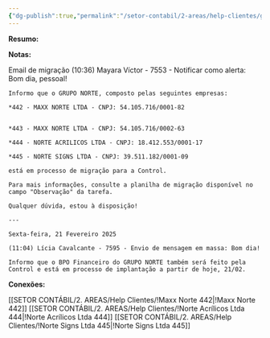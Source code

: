 ```yaml
---
{"dg-publish":true,"permalink":"/setor-contabil/2-areas/help-clientes/grupo-norte/","dgPassFrontmatter":true,"created":"2025-03-28T21:37:13.616-03:00","updated":"2025-07-01T15:01:00.576-03:00"}
---
```


**Resumo:**


**Notas:**

Email de migração
	(10:36) Mayara Víctor - 7553 - Notificar como alerta: Bom dia, pessoal!
	
	Informo que o GRUPO NORTE, composto pelas seguintes empresas:
	
	*442 - MAXX NORTE LTDA - CNPJ: 54.105.716/0001-82
	
	
	*443 - MAXX NORTE LTDA - CNPJ: 54.105.716/0002-63
	
	*444 - NORTE ACRILICOS LTDA - CNPJ: 18.412.553/0001-17
	
	*445 - NORTE SIGNS LTDA - CNPJ: 39.511.182/0001-09
	
	está em processo de migração para a Control.
	
	Para mais informações, consulte a planilha de migração disponível no campo "Observação" da tarefa.
	
	Qualquer dúvida, estou à disposição!
	
	---
	
	Sexta-feira, 21 Fevereiro 2025
	
	(11:04) Lícia Cavalcante - 7595 - Envio de mensagem em massa: Bom dia!
	
	Informo que o BPO Financeiro do GRUPO NORTE também será feito pela Control e está em processo de implantação a partir de hoje, 21/02.


**Conexões:**


[[SETOR CONTÁBIL/2. AREAS/Help Clientes/!Maxx Norte 442\|!Maxx Norte 442]]
[[SETOR CONTÁBIL/2. AREAS/Help Clientes/!Norte Acrílicos Ltda 444\|!Norte Acrílicos Ltda 444]]
[[SETOR CONTÁBIL/2. AREAS/Help Clientes/!Norte Signs Ltda 445\|!Norte Signs Ltda 445]]
